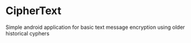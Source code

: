 # CipherText
Simple android application for basic text message encryption using older historical cyphers
